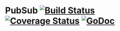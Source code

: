 PubSub [![Build Status](https://travis-ci.org/puffinframework/local.pubsub.svg?branch=master)](https://travis-ci.org/puffinframework/local.pubsub) [![Coverage Status](https://coveralls.io/repos/puffinframework/app/badge.png)](https://coveralls.io/r/puffinframework/app) [![GoDoc](http://godoc.org/github.com/puffinframework/pubsub?status.png)](http://godoc.org/github.com/puffinframework/pubsub)
===

